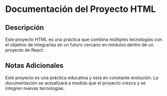 # Documentación del Proyecto HTML

## Descripción
Este proyecto HTML es una práctica que combina múltiples tecnologías con el objetivo de integrarlas en un futuro cercano en módulos dentro de un proyecto de React.


## Notas Adicionales
Este proyecto es una práctica educativa y está en constante evolución. La documentación se actualizará a medida que el proyecto crezca y se integren nuevas tecnologías.
